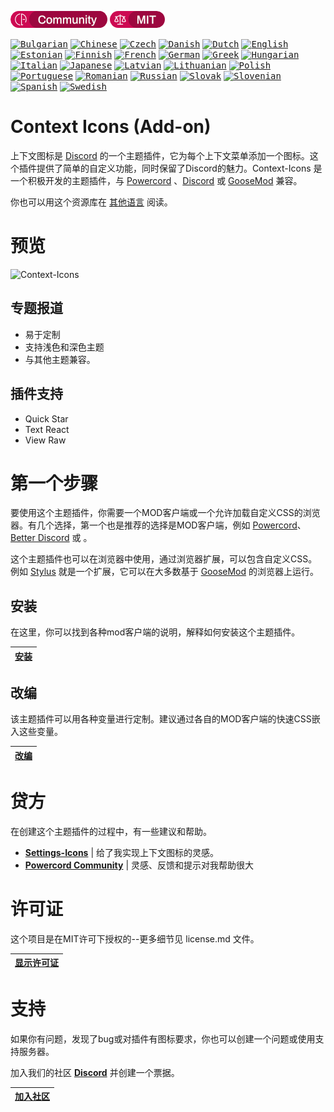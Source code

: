 [![Community](https://raw.githubusercontent.com/CorellanStoma/CorellanStoma/master/shields/community.png)](https://discord.gg/8W8E39Z)
[![License](https://raw.githubusercontent.com/CorellanStoma/CorellanStoma/master/shields/license.png)](https://github.com/CorellanStoma/Context-Icons/blob/main/license)

<kbd>[<img title="Bulgarian" alt="Bulgarian" src="https://corellanstoma.github.io/Assets/languages/bulgarian.png" width="40">](bulgarian.md)</kbd>
<kbd>[<img title="Chinese" alt="Chinese" src="https://corellanstoma.github.io/Assets/languages/chinese.png" width="40">](chinese.md)</kbd>
<kbd>[<img title="Czech" alt="Czech" src="https://corellanstoma.github.io/Assets/languages/czech.png" width="40">](czech.md)</kbd>
<kbd>[<img title="Danish" alt="Danish" src="https://corellanstoma.github.io/Assets/languages/danish.png" width="40">](danish.md)</kbd>
<kbd>[<img title="Dutch" alt="Dutch" src="https://corellanstoma.github.io/Assets/languages/dutch.png" width="40">](dutch.md)</kbd>
<kbd>[<img title="English" alt="English" src="https://corellanstoma.github.io/Assets/languages/english.png" width="40">](https://github.com/CorellanStoma/Context-Icons/blob/main/readme.md)</kbd>
<kbd>[<img title="Estonian" alt="Estonian" src="https://corellanstoma.github.io/Assets/languages/estonian.png" width="40">](estonian.md)</kbd>
<kbd>[<img title="Finnish" alt="Finnish" src="https://corellanstoma.github.io/Assets/languages/finnish.png" width="40">](finnish.md)</kbd>
<kbd>[<img title="French" alt="French" src="https://corellanstoma.github.io/Assets/languages/french.png" width="40">](french.md)</kbd>
<kbd>[<img title="German" alt="German" src="https://corellanstoma.github.io/Assets/languages/german.png" width="40">](german.md)</kbd>
<kbd>[<img title="Greek" alt="Greek" src="https://corellanstoma.github.io/Assets/languages/greek.png" width="40">](greek.md)</kbd>
<kbd>[<img title="Hungarian" alt="Hungarian" src="https://corellanstoma.github.io/Assets/languages/hungarian.png" width="40">](hungarian.md)</kbd>
<kbd>[<img title="Italian" alt="Italian" src="https://corellanstoma.github.io/Assets/languages/italian.png" width="40">](italian.md)</kbd>
<kbd>[<img title="Japanese" alt="Japanese" src="https://corellanstoma.github.io/Assets/languages/japanese.png" width="40">](japanese.md)</kbd>
<kbd>[<img title="Latvian" alt="Latvian" src="https://corellanstoma.github.io/Assets/languages/latvian.png" width="40">](latvian.md)</kbd>
<kbd>[<img title="Lithuanian" alt="Lithuanian" src="https://corellanstoma.github.io/Assets/languages/lithuanian.png" width="40">](lithuanian.md)</kbd>
<kbd>[<img title="Polish" alt="Polish" src="https://corellanstoma.github.io/Assets/languages/polish.png" width="40">](polish.md)</kbd>
<kbd>[<img title="Portuguese" alt="Portuguese" src="https://corellanstoma.github.io/Assets/languages/portuguese.png" width="40">](portuguese.md)</kbd>
<kbd>[<img title="Romanian" alt="Romanian" src="https://corellanstoma.github.io/Assets/languages/romanian.png" width="40">](romanian.md)</kbd>
<kbd>[<img title="Russian" alt="Russian" src="https://corellanstoma.github.io/Assets/languages/russian.png" width="40">](russian.md)</kbd>
<kbd>[<img title="Slovak" alt="Slovak" src="https://corellanstoma.github.io/Assets/languages/slovak.png" width="40">](slovak.md)</kbd>
<kbd>[<img title="Slovenian" alt="Slovenian" src="https://corellanstoma.github.io/Assets/languages/slovenian.png" width="40">](slovenian.md)</kbd>
<kbd>[<img title="Spanish" alt="Spanish" src="https://corellanstoma.github.io/Assets/languages/spanish.png" width="40">](.github/docs/spanish.md)</kbd>
<kbd>[<img title="Swedish" alt="Swedish" src="https://corellanstoma.github.io/Assets/languages/swedish.png" width="40">](swedish.md)</kbd>

# Context Icons (Add-on)

上下文图标是 [Discord](https://discord.com) 的一个主题插件，它为每个上下文菜单添加一个图标。这个插件提供了简单的自定义功能，同时保留了Discord的魅力。Context-Icons 是一个积极开发的主题插件，与 [Powercord](https://github.com/powercord-org/powercord) 、[Discord](https://github.com/BetterDiscord/BetterDiscord) 或 [GooseMod](https://github.com/GooseMod/GooseMod) 兼容。

你也可以用这个资源库在 [其他语言](https://github.com/CorellanStoma/Context-Icons/blob/main/.github/docs/translations.md) 阅读。

# 预览

![Context-Icons](https://user-images.githubusercontent.com/58918358/132392397-b4bd4368-dafb-48dc-aacb-6a73d12f54c3.png)

## 专题报道

* 易于定制
* 支持浅色和深色主题
* 与其他主题兼容。

## 插件支持

* Quick Star
* Text React
* View Raw

# 第一个步骤

要使用这个主题插件，你需要一个MOD客户端或一个允许加载自定义CSS的浏览器。有几个选择，第一个也是推荐的选择是MOD客户端，例如 [Powercord](https://github.com/powercord-org/powercord)、[Better Discord](https://github.com/BetterDiscord/BetterDiscord) 或 。

这个主题插件也可以在浏览器中使用，通过浏览器扩展，可以包含自定义CSS。例如 [Stylus](https://github.com/openstyles/stylus) 就是一个扩展，它可以在大多数基于 [GooseMod](https://github.com/GooseMod/GooseMod) 的浏览器上运行。

## 安装

在这里，你可以找到各种mod客户端的说明，解释如何安装这个主题插件。

|[安装](https://github.com/CorellanStoma/Context-Icons/blob/main/.github/docs/02-installation/chinese.md)|
|---|

## 改编

该主题插件可以用各种变量进行定制。建议通过各自的MOD客户端的快速CSS嵌入这些变量。

|[改编](https://github.com/CorellanStoma/Context-Icons/blob/main/.github/docs/03-customizazion/chinese.md)|
|---|

# 贷方

在创建这个主题插件的过程中，有一些建议和帮助。

* [**Settings-Icons**](https://github.com/snappercord/Settings-Icons) | 给了我实现上下文图标的灵感。
* [**Powercord Community**](https://discord.gg/powercord) | 灵感、反馈和提示对我帮助很大

# 许可证

这个项目是在MIT许可下授权的--更多细节见 license.md 文件。

|[显示许可证](https://github.com/CorellanStoma/Context-Icons/blob/main/license)|
|---|

# 支持

如果你有问题，发现了bug或对插件有图标要求，你也可以创建一个问题或使用支持服务器。

加入我们的社区 [**Discord**](https://discord.com/) 并创建一个票据。

|[加入社区](https://discord.gg/8W8E39Z)|
|---|
